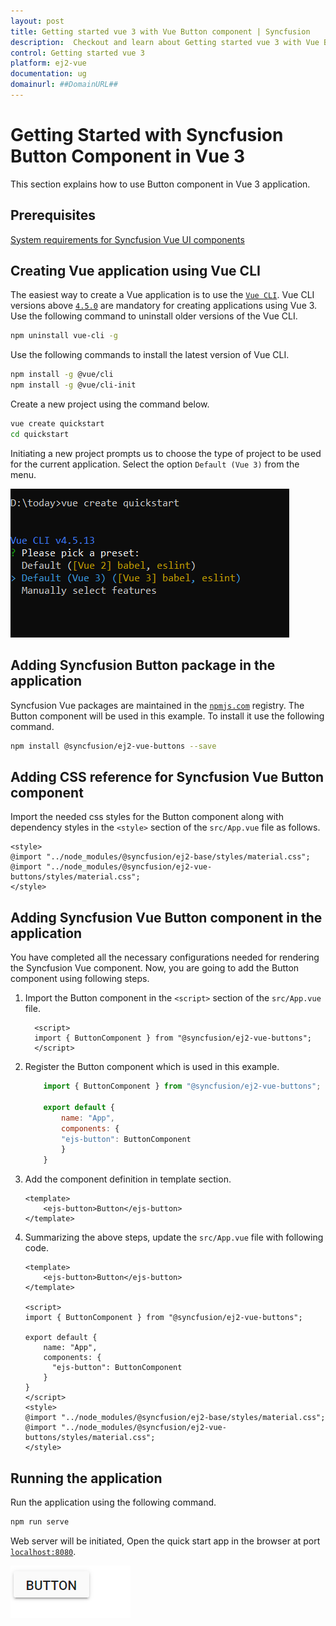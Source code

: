 ```yaml
---
layout: post
title: Getting started vue 3 with Vue Button component | Syncfusion
description:  Checkout and learn about Getting started vue 3 with Vue Button component of Syncfusion Essential JS 2 and more details.
control: Getting started vue 3 
platform: ej2-vue
documentation: ug
domainurl: ##DomainURL##
---
```


# Getting Started with Syncfusion Button Component in Vue 3

This section explains how to use Button component in Vue 3 application.

## Prerequisites

[System requirements for Syncfusion Vue UI components](https://ej2.syncfusion.com/vue/documentation/system-requirements/)

## Creating Vue application using Vue CLI

The easiest way to create a Vue application is to use the [`Vue CLI`](https://github.com/vuejs/vue-cli). Vue CLI versions above [`4.5.0`](https://v3.vuejs.org/guide/migration/introduction.html#vue-cli) are mandatory for creating applications using Vue 3. Use the following command to uninstall older versions of the Vue CLI.

```bash
npm uninstall vue-cli -g
```

Use the following commands to install the latest version of Vue CLI.

```bash
npm install -g @vue/cli
npm install -g @vue/cli-init
```

Create a new project using the command below.

```bash
vue create quickstart
cd quickstart
```

Initiating a new project prompts us to choose the type of project to be used for the current application. Select the option `Default (Vue 3)` from the menu.

![Reference](./images/vue3-terminal.png)

## Adding Syncfusion Button package in the application

Syncfusion Vue packages are maintained in the [`npmjs.com`](https://www.npmjs.com/~syncfusionorg) registry.
The Button component will be used in this example. To install it use the following command.

```bash
npm install @syncfusion/ej2-vue-buttons --save
```

## Adding CSS reference for Syncfusion Vue Button component

Import the needed css styles for the Button component along with dependency styles in the `<style>` section of the `src/App.vue` file as follows.

```
<style>
@import "../node_modules/@syncfusion/ej2-base/styles/material.css";
@import "../node_modules/@syncfusion/ej2-vue-buttons/styles/material.css";
</style>
```

## Adding Syncfusion Vue Button component in the application

You have completed all the necessary configurations needed  for rendering the Syncfusion Vue component. Now, you are going to add the Button component using following steps.

1. Import the Button component in the `<script>` section of the `src/App.vue` file.

    ```
      <script>
      import { ButtonComponent } from "@syncfusion/ej2-vue-buttons";
      </script>
    ```

2. Register the Button component which is used in this example.
  
    ```js
        import { ButtonComponent } from "@syncfusion/ej2-vue-buttons";

        export default {
            name: "App",
            components: {
            "ejs-button": ButtonComponent
            }
        }
    ```

3. Add the component definition in template section.

    ```
    <template>
        <ejs-button>Button</ejs-button>
    </template>
    ```

4. Summarizing the above steps, update the `src/App.vue` file with following code.

    ```
    <template>
        <ejs-button>Button</ejs-button>
    </template>

    <script>
    import { ButtonComponent } from "@syncfusion/ej2-vue-buttons";

    export default {
        name: "App",
        components: {
          "ejs-button": ButtonComponent
        }
    }
    </script>
    <style>
    @import "../node_modules/@syncfusion/ej2-base/styles/material.css";
    @import "../node_modules/@syncfusion/ej2-vue-buttons/styles/material.css";
    </style>
    ```

## Running the application

Run the application using the following command.

```bash
npm run serve
```

Web server will be initiated, Open the quick start app in the browser at port [`localhost:8080`](http://localhost:8080/).

![Output](./images/vue-button.PNG)